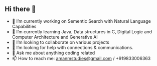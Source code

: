 ## Hi there 👋

<!--
**amanmprojects/amanmprojects** is a ✨ _special_ ✨ repository because its `README.md` (this file) appears on your GitHub profile.
-->
- 🔭 I’m currently working on Sementic Search with Natural Language Capabilities
- 🌱 I’m currently learning Java, Data structures in C, Digital Logic and Computer Architecture and Generative AI
- 👯 I’m looking to collaborate on various projects
- 🤔 I’m looking for help with connections & communications.
- 💬 Ask me about anything coding related
- 📫 How to reach me: amanmstudies@gmail.com / +919833006363

